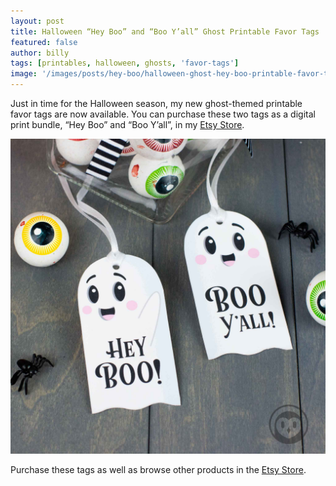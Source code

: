 ```yaml
---
layout: post
title: Halloween “Hey Boo” and “Boo Y’all” Ghost Printable Favor Tags
featured: false
author: billy
tags: [printables, halloween, ghosts, 'favor-tags']
image: '/images/posts/hey-boo/halloween-ghost-hey-boo-printable-favor-tag-main.jpg'
---
```

<div style="display:none;">
  <img src="/images/posts/hey-boo/halloween-ghost-hey-boo-printable-favor-tag-pin.jpg" alt="Halloween Hey Boo Ghost Printable Favor Tags">
</div>

Just in time for the Halloween season, my new ghost-themed printable favor tags are now available. You can purchase these two tags as a digital print bundle, “Hey Boo” and “Boo Y’all”, in my <a href="https://www.etsy.com/listing/550673209/" target="_blank" alt="Etsy Store">Etsy Store</a>.

![Halloween Hey Boo Ghosts Printable Favor Tags](/images/posts/hey-boo/halloween-ghost-hey-boo-printable-favor-tag-02.jpg)

Purchase these tags as well as browse other products in the
<a href="https://www.etsy.com/listing/550673209/" target="_blank" alt="Etsy Store">Etsy Store</a>.
